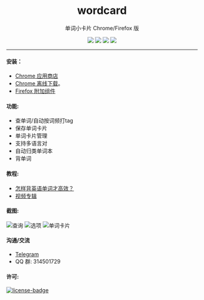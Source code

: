 <p align="center"></p>
<h1 align="center">wordcard</h1>
<p align="center">单词小卡片 Chrome/Firefox 版</p>
<p align="center">
   <a href="https://github.com/solobat/wordcard/releases"><img src="https://img.shields.io/badge/lastest_version-2.3.5.1-blue.svg"></a>
   <a target="_blank" href="https://chrome.google.com/webstore/detail/oegblnjiajbfeegijlnblepdodmnddbk"><img src="https://img.shields.io/badge/download-_chrome_webstore-brightgreen.svg"></a>
   <a href="http://static.oksteward.com/wordcard-2.3.5.1.crx"><img src="https://img.shields.io/badge/download-_crx-brightgreen.svg"></a>
   <a target="_blank" href="https://addons.mozilla.org/firefox/addon/%E5%8D%95%E8%AF%8D%E5%B0%8F%E5%8D%A1%E7%89%87-%E6%9F%A5%E8%AF%8D-%E6%94%B6%E9%9B%86-%E8%83%8C%E5%8D%95%E8%AF%8D/"><img src="https://img.shields.io/badge/download-_firefox_addon-DD512A.svg"></a>
</p>


***

#### 安装：
- [Chrome 应用商店](https://chrome.google.com/webstore/detail/oegblnjiajbfeegijlnblepdodmnddbk)
- [Chrome 离线下载](http://static.oksteward.com/wordcard-2.3.5.1.crx)。
- [Firefox 附加组件](https://addons.mozilla.org/firefox/addon/%E5%8D%95%E8%AF%8D%E5%B0%8F%E5%8D%A1%E7%89%87-%E6%9F%A5%E8%AF%8D-%E6%94%B6%E9%9B%86-%E8%83%8C%E5%8D%95%E8%AF%8D/)

#### 功能:
+ 查单词/自动按词频打tag
+ 保存单词卡片
+ 单词卡片管理
+ 支持多语言对
+ 自动归类单词本
+ 背单词


#### 教程:
+ [怎样背英语单词才高效？](https://www.zhihu.com/question/19580414/answer/265649640)
+ [视频专辑](http://v.youku.com/v_show/id_XMzE4MzczNzYyNA==.html?spm=a2hzp.8253876.0.0&f=51352320)


#### 截图:
![查询](http://owsjc7iz3.bkt.clouddn.com/command.png)
![选项](http://owsjc7iz3.bkt.clouddn.com/options.png)
![单词卡片](http://owsjc7iz3.bkt.clouddn.com/iframe.png)

#### 沟通/交流
+ [Telegram](https://t.me/okwordcard)
+ QQ 群: 314501729

#### 许可:
[![license-badge]][license-link]

<!-- Link -->
[version-badge]:    https://img.shields.io/badge/lastest_version-2.3.5.1-blue.svg
[version-link]:     https://github.com/solobat/wordcard
[chrome-badge]:     https://img.shields.io/badge/download-_chrome_webstore-brightgreen.svg
[chrome-link]:      https://chrome.google.com/webstore/detail/oegblnjiajbfeegijlnblepdodmnddbk
[offline-badge]:    https://img.shields.io/badge/download-_crx-brightgreen.svg
[offline-link]:     http://owsjc7iz3.bkt.clouddn.com/wordcard-2.3.5.1.crx
[license-badge]:    https://img.shields.io/github/license/mashape/apistatus.svg
[license-link]:     https://opensource.org/licenses/MIT
